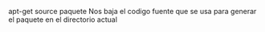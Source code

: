 apt-get source paquete
Nos baja el codigo fuente que se usa para generar el paquete en el directorio actual

